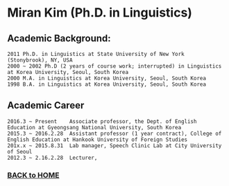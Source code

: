 # Miran Kim (Ph.D. in Linguistics)

## Academic Background:

```  
2011 Ph.D. in Linguistics at State University of New York (Stonybrook), NY, USA  
2000 ~ 2002 Ph.D (2 years of course work; interrupted) in Linguistics at Korea University, Seoul, South Korea  
2000 M.A. in Linguistics at Korea University, Seoul, South Korea  
1998 B.A. in Linguistics at Korea University, Seoul, South Korea  
```  
## Academic Career 

```  
2016.3 ~ Present    Associate professor, the Dept. of English Education at Gyeongsang National University, South Korea   
2015.3 ~ 2016.2.28  Assistant professor (1 year contract), College of English Education at Hankook University of Foreign Studies 
201x.x ~ 2015.8.31  Lab manager, Speech Clinic Lab at City University of Seoul  
2012.3 ~ 2.16.2.28  Lecturer,  
```  

### [BACK to HOME](../README.md)
